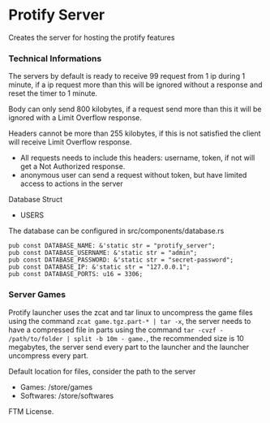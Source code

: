 # Protify Server

Creates the server for hosting the protify features

### Technical Informations

The servers by default is ready to receive 99 request from 1 ip during 1 minute, if a ip request more than this will be ignored without a response and reset the timer to 1 minute.

Body can only send 800 kilobytes, if a request send more than this it will be ignored with a Limit Overflow response.

Headers cannot be more than 255 kilobytes, if this is not satisfied the client will receive Limit Overflow response.
- All requests needs to include this headers: username, token, if not will get a Not Authorized response.
- anonymous user can send a request without token, but have limited access to actions in the server

Database Struct
- USERS

The database can be configured in src/components/database.rs
```
pub const DATABASE_NAME: &'static str = "protify_server";
pub const DATABASE_USERNAME: &'static str = "admin";
pub const DATABASE_PASSWORD: &'static str = "secret-password";
pub const DATABASE_IP: &'static str = "127.0.0.1";
pub const DATABASE_PORTS: u16 = 3306;
```

### Server Games

Protify launcher uses the zcat and tar linux to uncompress the game files using the command ``zcat game.tgz.part-* | tar -x``, the server needs to have a compressed file in parts using the command ``tar -cvzf - /path/to/folder | split -b 10m - game.``, the recommended size is 10 megabytes, the server send every part to the launcher and the launcher uncompress every part.

Default location for files, consider the path to the server
- Games: /store/games
- Softwares: /store/softwares

FTM License.